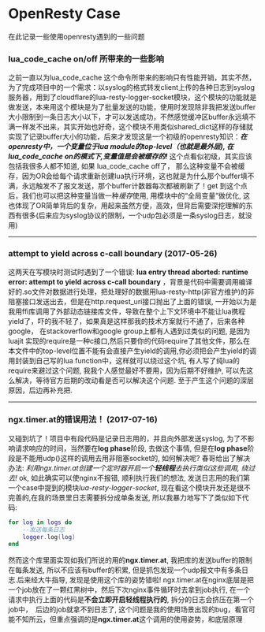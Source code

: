 # OpenResty Case

在此记录一些使用openresty遇到的一些问题

### lua_code_cache on/off 所带来的一些影响

之前一直以为lua_code_cache 这个命令所带来的影响只有性能开销，其实不然， 为了完成项目中的一个需求：以syslog的格式转发client上传的各种日志到syslog服务器，用到了cloudflare的lua-resty-logger-socket模块，这个模块的功能就是做发送，本来用这个模块是为了批量发送的功能，使用时发现除非我把发送buffer大小限制到一条日志大小以下，才可以发送成功，不然感觉缓冲区buffer永远填不满一样发不出来，其实开始也好奇，这个模块不用类似shared_dict这样的存储就实现了记录buffer大小的功能，后来才发现这是一个初级的openresty知识：***在openresty中，一个变量位于lua module的top-level（也就是最外层), 在lua_code_cache on的模式下,变量值是会被缓存的!*** 这个点看似初级，其实应该包括我很多人都不知道, 如果 lua_code_cache off了， 那么这种变量不会被缓存，因为OR会给每个请求重新创建lua执行环境，这也就是为什么那个buffer填不满，永远触发不了报文发送，那个buffer计数器每次都被刷新了！get 到这个点后，我们也可以把这种变量当做一种*缓存*使用, 用模块中的“全局变量”做优化, 这也体现了OR简单背后的复杂，用起来虽然方便，高效，但背后需要深挖理解的东西有很多(后来应为syslog协议的限制，一个udp包必须是一条syslog日志，就没用)

---

### attempt to yield across c-call boundary (2017-05-26)

这两天在写模块时测试时遇到了一个错误: **lua entry thread aborted: runtime error: attempt to yield across c-call boundary** ，背景是代码中需要调用编译好的.so文件对数据进行处理，把处理好的数据用lua-resty-http(非官方维护)的非阻塞接口发送出去，但是在http.request_uri接口抛出了上面的错误, 一开始以为是我用ffi库调用了外部动态链接库文件，导致在整个上下文环境中不能让lua携程yield了，吓的我不轻了，如果真是这样那我的技术方案就行不通了，后来各种google， 在stackoverflow和google group上都有人遇到过类似的问题, 是因为luajit 实现的require是一种c接口,然后只要你的代码require了其他文件，那么在本文件中的top-level位置不能有会直接产生yield的调用,你必须把会产生yield的调用封装到自己写的lua function中，这样就可以绕过这个坑, 有人写了纯lua的require来避过这个问题, 我我个人感觉最好不要用，因为后期不好维护, 可以先这么解决，等待官方后期的改动看是否可以解决这个问题. 至于产生这个问题的深层原因，后边再补充把.

---

### ngx.timer.at的错误用法！ (2017-07-16)

又碰到坑了！项目中有段代码是记录日志用的，并且向外部发送syslog, 为了不影响请求响应的时间，当然要在**log phase**阶段, 去做这个事情, 但是在**log phase**阶段是不能用udp()这样的调用去用非阻塞socket的, 如何解决呢? 春哥给出了解决办法: *利用ngx.timer.at创建一个定时器开启一个**轻线程**去执行类似这些调用, 绕过去!*  ok, 如此确实可以使nginx不报错, 顺利执行我们的想法, 发送日志用的我们第一个case中提到的模块*lua-resty-logger-socket*, 现在看这个模块开发还是很不完善的,在我的场景里日志需要拆分成单条发送, 所以我暴力地写下了类似如下代码:

```lua
for log in logs do
    --发送每条日志
    logger.log(log)
end
```

然而这个库里面实现如我们所说的用的**ngx.timer.at**, 我把库的发送buffer的限制在每条发送, 所以不应该有buffer的积累, 但是抓包发现一个udp报文中有多条日志.后来经大牛指导, 发现是使用这个库的姿势错啦! ngx.timer.at在nginx底层是把一个job放在了一颗红黑树中，然后下次nginx事件循环时去拿到job执行, 在一个请求中执行上面的代码是**不会立即开启轻线程执行的**, 拆分的日志会挤压在第一个job中，　后边的job就拿不到日志了, 这个问题是我的使用场景出现的bug，看官可能不知所云，但重点强调的是**ngx.timer.at**这个调用的使用姿势，和底层原理